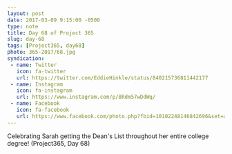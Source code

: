 ```yaml
---
layout: post
date: 2017-03-09 9:15:00 -0500
type: note
title: Day 68 of Project 365
slug: day-68
tags: [Project365, day68]
photo: 365-2017/68.jpg
syndication:
 - name: Twitter
   icon: fa-twitter
   url: https://twitter.com/EddieHinkle/status/840215736811442177
 - name: Instagram
   icon: fa-instagram
   url: https://www.instagram.com/p/BRdm57wDdWq/
 - name: Facebook
   icon: fa-facebook
   url: https://www.facebook.com/photo.php?fbid=10102248146842696&set=a.776651626946.2273262.19506647
---
```

Celebrating Sarah getting the Dean's List throughout her entire college degree! (Project365, Day 68)